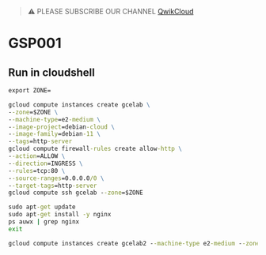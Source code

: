 >⚠️ PLEASE SUBSCRIBE OUR CHANNEL [QwikCloud](https://www.youtube.com/@qwikcloud)
# GSP001
## Run in cloudshell
```cmd
export ZONE=
```
```cmd
gcloud compute instances create gcelab \
--zone=$ZONE \
--machine-type=e2-medium \
--image-project=debian-cloud \
--image-family=debian-11 \
--tags=http-server
gcloud compute firewall-rules create allow-http \
--action=ALLOW \
--direction=INGRESS \
--rules=tcp:80 \
--source-ranges=0.0.0.0/0 \
--target-tags=http-server
gcloud compute ssh gcelab --zone=$ZONE
```
```cmd
sudo apt-get update
sudo apt-get install -y nginx
ps auwx | grep nginx
exit
```
```cmd
gcloud compute instances create gcelab2 --machine-type e2-medium --zone=$ZONE
```